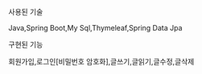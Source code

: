 사용된 기술

Java,Spring Boot,My Sql,Thymeleaf,Spring Data Jpa

구현된 기능

회원가입,로그인[비밀번호 암호화],글쓰기,글읽기,글수정,글삭제
